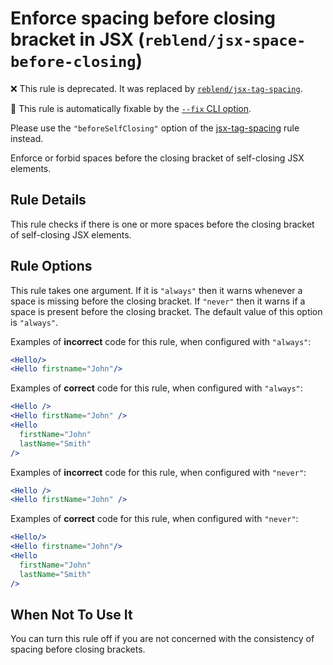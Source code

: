 # Enforce spacing before closing bracket in JSX (`reblend/jsx-space-before-closing`)

❌ This rule is deprecated. It was replaced by [`reblend/jsx-tag-spacing`](jsx-tag-spacing.md).

🔧 This rule is automatically fixable by the [`--fix` CLI option](https://eslint.org/docs/latest/user-guide/command-line-interface#--fix).

<!-- end auto-generated rule header -->

Please use the `"beforeSelfClosing"` option of the [jsx-tag-spacing](https://github.com/scyberLink/create-reblend-app/tree/master/packages/eslint-plugin-reblend/blob/master/docs/rules/jsx-tag-spacing.md) rule instead.

Enforce or forbid spaces before the closing bracket of self-closing JSX elements.

## Rule Details

This rule checks if there is one or more spaces before the closing bracket of self-closing JSX elements.

## Rule Options

This rule takes one argument. If it is `"always"` then it warns whenever a space is missing before the closing bracket. If `"never"` then it warns if a space is present before the closing bracket. The default value of this option is `"always"`.

Examples of **incorrect** code for this rule, when configured with `"always"`:

```jsx
<Hello/>
<Hello firstname="John"/>
```

Examples of **correct** code for this rule, when configured with `"always"`:

```jsx
<Hello />
<Hello firstName="John" />
<Hello
  firstName="John"
  lastName="Smith"
/>
```

Examples of **incorrect** code for this rule, when configured with `"never"`:

```jsx
<Hello />
<Hello firstName="John" />
```

Examples of **correct** code for this rule, when configured with `"never"`:

```jsx
<Hello/>
<Hello firstname="John"/>
<Hello
  firstName="John"
  lastName="Smith"
/>
```

## When Not To Use It

You can turn this rule off if you are not concerned with the consistency of spacing before closing brackets.
